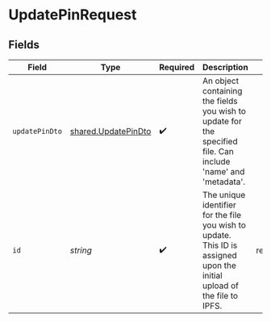 # UpdatePinRequest


## Fields

| Field                                                                                                                   | Type                                                                                                                    | Required                                                                                                                | Description                                                                                                             | Example                                                                                                                 |
| ----------------------------------------------------------------------------------------------------------------------- | ----------------------------------------------------------------------------------------------------------------------- | ----------------------------------------------------------------------------------------------------------------------- | ----------------------------------------------------------------------------------------------------------------------- | ----------------------------------------------------------------------------------------------------------------------- |
| `updatePinDto`                                                                                                          | [shared.UpdatePinDto](../../../sdk/models/shared/updatepindto.md)                                                       | :heavy_check_mark:                                                                                                      | An object containing the fields you wish to update for the specified file. Can include 'name' and 'metadata'.           |                                                                                                                         |
| `id`                                                                                                                    | *string*                                                                                                                | :heavy_check_mark:                                                                                                      | The unique identifier for the file you wish to update. This ID is assigned upon the initial upload of the file to IPFS. | req_f9701ff8e2ea4a1d964e0d6d40564801                                                                                    |